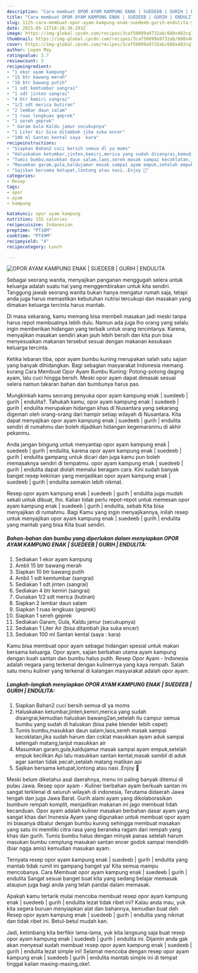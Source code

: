 ```yaml
---
description: "Cara membuat OPOR AYAM KAMPUNG ENAK | SUEDEEB | GURIH | ENDULITA yang enak Untuk Jualan"
title: "Cara membuat OPOR AYAM KAMPUNG ENAK | SUEDEEB | GURIH | ENDULITA yang enak Untuk Jualan"
slug: 1125-cara-membuat-opor-ayam-kampung-enak-suedeeb-gurih-endulita-yang-enak-untuk-jualan
date: 2021-05-11T18:28:38.293Z
image: https://img-global.cpcdn.com/recipes/3caf50099a9732ab/680x482cq70/opor-ayam-kampung-enak-suedeeb-gurih-endulita-foto-resep-utama.jpg
thumbnail: https://img-global.cpcdn.com/recipes/3caf50099a9732ab/680x482cq70/opor-ayam-kampung-enak-suedeeb-gurih-endulita-foto-resep-utama.jpg
cover: https://img-global.cpcdn.com/recipes/3caf50099a9732ab/680x482cq70/opor-ayam-kampung-enak-suedeeb-gurih-endulita-foto-resep-utama.jpg
author: Logan May
ratingvalue: 3.7
reviewcount: 3
recipeingredient:
- "1 ekor ayam kampung"
- "15 btr bawang merah"
- "10 btr bawang putih"
- "1 sdt kemtumbar sangrai"
- "1 sdt jinten sangrai"
- "4 btr kemiri sangrai"
- "1/2 sdt merica butiran"
- "2 lembar daun salam"
- "1 ruas lengkuas geprek"
- "1 sereh geprek"
- " Garam Gula Kaldu jamur secukupnya"
- "1 Liter Air bisa ditambah jika suka encer"
- "100 ml Santan kental saya  kara"
recipeinstructions:
- "Siapkan Bahan2 cuci bersih semua dl ya moms"
- "Haluskakan ketumbar,jinten,kemiri,merica yang sudah disangrai,kemudian haluskan bawang2an,setelah itu campur semua bumbu yang sudah di haluskan (bisa pake blender lebih cepet)"
- "Tumis bumbu,masukkan daun salam,laos,sereh masak sampai kecoklatan,jika sudah harum dan coklat masukkan ayam aduk sampai setengah matang,lanjut masukkan air"
- "Masumkan garam,gula,kaldujamur masak sampai ayam empuk,setelah empuk kecilkan Api lalu masukkan santan kental,masak sambil di aduk agar santan tidak pecah,setalah matang matikan api"
- "Sajikan bersama ketupat,lontong atau nasi..Enjoy 🥰"
categories:
- Resep
tags:
- opor
- ayam
- kampung

katakunci: opor ayam kampung 
nutrition: 155 calories
recipecuisine: Indonesian
preptime: "PT16M"
cooktime: "PT49M"
recipeyield: "4"
recipecategory: Lunch

---
```



![OPOR AYAM KAMPUNG ENAK | SUEDEEB | GURIH | ENDULITA](https://img-global.cpcdn.com/recipes/3caf50099a9732ab/680x482cq70/opor-ayam-kampung-enak-suedeeb-gurih-endulita-foto-resep-utama.jpg)

Sebagai seorang wanita, menyajikan panganan menggugah selera untuk keluarga adalah suatu hal yang menggembirakan untuk kita sendiri. Tanggung jawab seorang  wanita bukan hanya mengatur rumah saja, tetapi anda juga harus memastikan kebutuhan nutrisi tercukupi dan masakan yang dimakan keluarga tercinta harus mantab.

Di masa  sekarang, kamu memang bisa membeli masakan jadi meski tanpa harus repot membuatnya lebih dulu. Namun ada juga lho orang yang selalu ingin memberikan hidangan yang terbaik untuk orang tercintanya. Karena, menyajikan masakan sendiri akan jauh lebih bersih dan kita pun bisa menyesuaikan makanan tersebut sesuai dengan makanan kesukaan keluarga tercinta. 

Ketika lebaran tiba, opor ayam bumbu kuning merupakan salah satu sajian yang banyak dihidangkan. Bagi sebagian masyarakat Indonesia memang kurang Cara Membuat Opor Ayam Bumbu Kuning: Potong-potong daging ayam, lalu cuci hingga bersih. Meski opor ayam dapat dimasak sesuai selera namun takaran bahan dan bumbunya harus pas.

Mungkinkah kamu seorang penyuka opor ayam kampung enak | suedeeb | gurih | endulita?. Tahukah kamu, opor ayam kampung enak | suedeeb | gurih | endulita merupakan hidangan khas di Nusantara yang sekarang digemari oleh orang-orang dari hampir setiap wilayah di Nusantara. Kita dapat menyajikan opor ayam kampung enak | suedeeb | gurih | endulita sendiri di rumahmu dan boleh dijadikan hidangan kegemaranmu di akhir pekanmu.

Anda jangan bingung untuk menyantap opor ayam kampung enak | suedeeb | gurih | endulita, karena opor ayam kampung enak | suedeeb | gurih | endulita gampang untuk dicari dan juga kamu pun boleh memasaknya sendiri di tempatmu. opor ayam kampung enak | suedeeb | gurih | endulita dapat diolah memalui beragam cara. Kini sudah banyak banget resep kekinian yang menjadikan opor ayam kampung enak | suedeeb | gurih | endulita semakin lebih nikmat.

Resep opor ayam kampung enak | suedeeb | gurih | endulita juga mudah sekali untuk dibuat, lho. Kalian tidak perlu repot-repot untuk memesan opor ayam kampung enak | suedeeb | gurih | endulita, sebab Kita bisa menyajikan di rumahmu. Bagi Kamu yang ingin menyajikannya, inilah resep untuk menyajikan opor ayam kampung enak | suedeeb | gurih | endulita yang mantab yang bisa Kita buat sendiri.

<!--inarticleads1-->

##### Bahan-bahan dan bumbu yang diperlukan dalam menyiapkan OPOR AYAM KAMPUNG ENAK | SUEDEEB | GURIH | ENDULITA:

1. Sediakan 1 ekor ayam kampung
1. Ambil 15 btr bawang merah
1. Siapkan 10 btr bawang putih
1. Ambil 1 sdt kemtumbar (sangrai)
1. Sediakan 1 sdt jinten (sangrai)
1. Sediakan 4 btr kemiri (sangrai)
1. Gunakan 1/2 sdt merica (butiran)
1. Siapkan 2 lembar daun salam
1. Siapkan 1 ruas lengkuas (geprek)
1. Siapkan 1 sereh geprek
1. Sediakan  Garam, Gula, Kaldu jamur (secukupnya)
1. Sediakan 1 Liter Air (bisa ditambah jika suka encer)
1. Sediakan 100 ml Santan kental (saya : kara)


Kamu bisa membuat opor ayam sebagai hidangan spesial untuk makan bersama keluarga. Opor ayam, sajian berbahan utama ayam kampung dengan kuah santan dan bumbu halus putih. Resep Opor Ayam - Indonesia adalah negara yang terkenal dengan kulinernya yang kaya rempah. Salah satu menu kuliner yang terkenal di kalangan masyarakat adalah opor ayam. 

<!--inarticleads2-->

##### Langkah-langkah menyiapkan OPOR AYAM KAMPUNG ENAK | SUEDEEB | GURIH | ENDULITA:

1. Siapkan Bahan2 cuci bersih semua dl ya moms
1. Haluskakan ketumbar,jinten,kemiri,merica yang sudah disangrai,kemudian haluskan bawang2an,setelah itu campur semua bumbu yang sudah di haluskan (bisa pake blender lebih cepet)
1. Tumis bumbu,masukkan daun salam,laos,sereh masak sampai kecoklatan,jika sudah harum dan coklat masukkan ayam aduk sampai setengah matang,lanjut masukkan air
1. Masumkan garam,gula,kaldujamur masak sampai ayam empuk,setelah empuk kecilkan Api lalu masukkan santan kental,masak sambil di aduk agar santan tidak pecah,setalah matang matikan api
1. Sajikan bersama ketupat,lontong atau nasi..Enjoy 🥰


Meski belum diketahui asal daerahnya, menu ini paling banyak ditemui di pulau Jawa. Resep opor ayam - Kuliner berbahan ayam berkuah santan ini sangat terklenal di seluruh wilayah di indonesia, Terutama didaerah Jawa tengah dan juga Jawa Barat. Gurih alami ayam yang dikolaborasikan bumbum rempah komplit, menjadikan makanan ini jago membuat lidah kecanduan. Opor ayam adalah kuliner masakan berbahan dasar ayam yang sangat khas dari Inonesia Ayam yang digunakan untuk membuat opor ayam ini biasanya dibalur dengan bumbu kuning sehingga membuat masakan yang satu ini memiliki citra rasa yang beraneka ragam dari rempah yang khas dan gurih. Tumis bumbu halus dengan minyak panas setelah harum masukan bumbu cemplung masukan santan encer godok sampai mendidih (biar ngga amis) kemudian masukan ayam. 

Ternyata resep opor ayam kampung enak | suedeeb | gurih | endulita yang mantab tidak rumit ini gampang banget ya! Kita semua mampu mencobanya. Cara Membuat opor ayam kampung enak | suedeeb | gurih | endulita Sangat sesuai banget buat kita yang sedang belajar memasak ataupun juga bagi anda yang telah pandai dalam memasak.

Apakah kamu tertarik mulai mencoba membuat resep opor ayam kampung enak | suedeeb | gurih | endulita lezat tidak ribet ini? Kalau anda mau, yuk kita segera buruan menyiapkan alat dan bahannya, kemudian buat deh Resep opor ayam kampung enak | suedeeb | gurih | endulita yang nikmat dan tidak ribet ini. Betul-betul mudah kan. 

Jadi, ketimbang kita berfikir lama-lama, yuk kita langsung saja buat resep opor ayam kampung enak | suedeeb | gurih | endulita ini. Dijamin anda gak akan menyesal sudah membuat resep opor ayam kampung enak | suedeeb | gurih | endulita lezat simple ini! Selamat mencoba dengan resep opor ayam kampung enak | suedeeb | gurih | endulita mantab simple ini di tempat tinggal kalian masing-masing,oke!.

